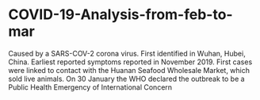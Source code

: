 # COVID-19-Analysis-from-feb-to-mar
Caused by a SARS-COV-2 corona virus. First identified in Wuhan, Hubei, China. Earliest reported symptoms reported in November 2019. First cases were linked to contact with the Huanan Seafood Wholesale Market, which sold live animals. On 30 January the WHO declared the outbreak to be a Public Health Emergency of International Concern

